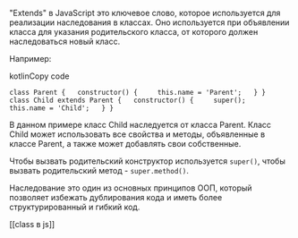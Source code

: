 "Extends" в JavaScript это ключевое слово, которое используется для реализации наследования в классах. Оно используется при объявлении класса для указания родительского класса, от которого должен наследоваться новый класс.

Например:

kotlinCopy code

`class Parent {   constructor() {     this.name = 'Parent';   } }  class Child extends Parent {   constructor() {     super();     this.name = 'Child';   } }`

В данном примере класс Child наследуется от класса Parent. Класс Child может использовать все свойства и методы, объявленные в классе Parent, а также может добавлять свои собственные.

Чтобы вызвать родительский конструктор используется `super()`, чтобы вызвать родительский метод - `super.method()`.

Наследование это один из основных принципов ООП, который позволяет избежать дублирования кода и иметь более структурированный и гибкий код.

[[class в js]]